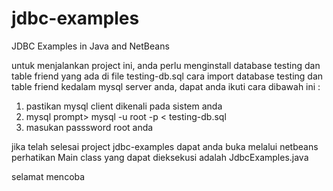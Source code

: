# jdbc-examples
JDBC Examples in Java and NetBeans

untuk menjalankan project ini, anda perlu menginstall database testing dan table friend yang ada di file testing-db.sql
cara import database testing dan table friend kedalam mysql server anda, dapat anda ikuti cara dibawah ini :
1. pastikan mysql client dikenali pada sistem anda
2. mysql prompt> mysql -u root -p < testing-db.sql
3. masukan passsword root anda

jika telah selesai project jdbc-examples dapat anda buka melalui netbeans
perhatikan Main class yang dapat dieksekusi adalah JdbcExamples.java

selamat mencoba
